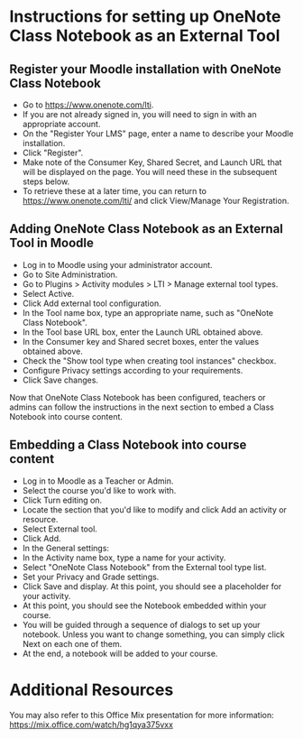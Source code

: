 Instructions for setting up OneNote Class Notebook as an External Tool
======================================================================

Register your Moodle installation with OneNote Class Notebook
-------------------------------------------------------------

  * Go to https://www.onenote.com/lti.
  * If you are not already signed in, you will need to sign in with an appropriate account.
  * On the "Register Your LMS" page, enter a name to describe your Moodle installation.
  * Click "Register".
  * Make note of the Consumer Key, Shared Secret, and Launch URL that will be displayed on the page. You will need these in the subsequent steps below.
  * To retrieve these at a later time, you can return to https://www.onenote.com/lti/ and click View/Manage Your Registration.

Adding OneNote Class Notebook as an External Tool in Moodle
-----------------------------------------------------------

  * Log in to Moodle using your administrator account.
  * Go to Site Administration.
  * Go to Plugins > Activity modules > LTI > Manage external tool types.
  * Select Active.
  * Click Add external tool configuration.
  * In the Tool name box, type an appropriate name, such as "OneNote Class Notebook".
  * In the Tool base URL box, enter the Launch URL obtained above.
  * In the Consumer key and Shared secret boxes, enter the values obtained above.
  * Check the "Show tool type when creating tool instances" checkbox.
  * Configure Privacy settings according to your requirements.
  * Click Save changes.

Now that OneNote Class Notebook has been configured, teachers or admins can follow the instructions in the next section to embed a Class Notebook into course content.

Embedding a Class Notebook into course content
----------------------------------------------

  * Log in to Moodle as a Teacher or Admin.
  * Select the course you'd like to work with.
  * Click Turn editing on.
  * Locate the section that you'd like to modify and click Add an activity or resource.
  * Select External tool.
  * Click Add.
  * In the General settings:
  * In the Activity name box, type a name for your activity.
  * Select "OneNote Class Notebook" from the External tool type list.
  * Set your Privacy and Grade settings.
  * Click Save and display. At this point, you should see a placeholder for your activity.
  * At this point, you should see the Notebook embedded within your course.
  * You will be guided through a sequence of dialogs to set up your notebook. Unless you want to change something, you can simply click Next on each one of them.
  * At the end, a notebook will be added to your course.

Additional Resources
====================

You may also refer to this Office Mix presentation for more information: <https://mix.office.com/watch/hg1qya375vxx>
